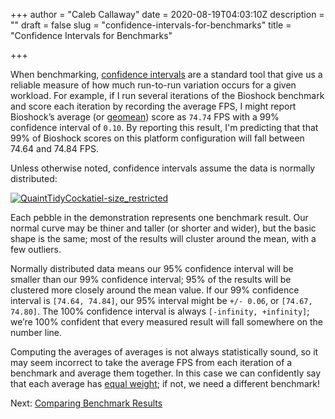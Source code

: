 +++
author = "Caleb Callaway"
date = 2020-08-19T04:03:10Z
description = ""
draft = false
slug = "confidence-intervals-for-benchmarks"
title = "Confidence Intervals for Benchmarks"

+++


When benchmarking, [confidence intervals](https://www.mathsisfun.com/data/confidence-interval.html) are a standard tool that give us a reliable measure of how much run-to-run variation occurs for a given workload. For example, if I run several iterations of the Bioshock benchmark and score each iteration by recording the average FPS, I might report Bioshock’s average (or [geomean](https://medium.com/@JLMC/understanding-three-simple-statistics-for-data-visualizations-2619dbb3677a)) score as `74.74` FPS with a 99% confidence interval of `0.10`. By reporting this result, I'm predicting that that 99% of Bioshock scores on this platform configuration will fall between 74.64 and 74.84 FPS.

Unless otherwise noted, confidence intervals assume the data is normally distributed:

[![QuaintTidyCockatiel-size_restricted](/blog/content/images/2020/08/QuaintTidyCockatiel-size_restricted.gif)](https://gfycat.com/quainttidycockatiel)

Each pebble in the demonstration represents one benchmark result. Our normal curve may be thiner and taller (or shorter and wider), but the basic shape is the same; most of the results will cluster around the mean, with a few outliers.

Normally distributed data means our 95% confidence interval will be smaller than our 99% confidence interval; 95% of the results will be clustered more closely around the mean value. If our 99% confidence interval is `[74.64, 74.84]`, our 95% interval might be `+/- 0.06`, or `[74.67, 74.80]`. The 100% confidence interval is always `[-infinity, +infinity]`; we’re 100% confident that every measured result will fall somewhere on the number line.

Computing the averages of averages is not always statistically sound, so it may seem incorrect to take the average FPS from each iteration of a benchmark and average them together. In this case we can confidently say that each average has [equal weight](https://math.stackexchange.com/questions/95909/why-is-an-average-of-an-average-usually-incorrect/95912#95912); if not, we need a different benchmark!

Next: [Comparing Benchmark Results](https://www.brainvitamins.net/blog/comparing-confidence-intervals/)


